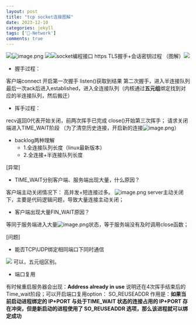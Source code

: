 ```yaml
---
layout: post
title: "tcp socket连接图解"
date: 2023-12-10
categories: jekyll
tags: ['🥁-Network']
comments: true
---
```


![]({{site.baseurl}}/images\1699164916039-80d5750a-4145-4ae3-9879-ed9010125c2b.jpeg)![image.png]({{site.baseurl}}/images\1699164999066-cbab5b88-326e-455d-8f79-d53c06bd7b36.png)
![]({{site.baseurl}}/images\1699166025265-9f6aef88-1aa4-4883-8033-52cb895076fc.webp)![socket编程接口]({{site.baseurl}}/images\1699171093781-84c534b4-98a1-4c8c-ba6f-4ce32eecfe3a.png)
https TLS握手+会话密钥过程 （图解）![]({{site.baseurl}}/images\1699410307585-71d5cbbc-e022-4bc3-b2d1-93adf1cc3cd9.png)

- 握手过程：

客户端connect 开启第一次握手
listen()获取到结果 第二次握手，进入半连接队列
最后一次ack后进入established，进入全连接队列（内核通过**五元组**绑定找到对应的半连接队列，然后搬迁）
 

- 挥手过程：

recv返回0代表开始关闭，前两次挥手已完成
close()开始第三次挥手；
请求关闭端进入TIME_WAIT阶段
（为了清空历史连接，开启新的连接![image.png]({{site.baseurl}}/images\1699168627887-4c1d9bd1-c7f7-499e-b087-7203e4df72f3.png)）

- backlog两种理解
   - 1.全连接队列长度（linux最新版本）
   - 2.全连接+半连接队列长度

[异常]

- TIME_WAIT分别客户端、服务端出现大量，什么原因？

客户端主动关闭情况下： 高并发+短连接过多。
![image.png]({{site.baseurl}}/images\1699513050903-b3ec2cfd-a141-4025-a7d7-66acbc6064e5.png)
server主动关闭下，主要是代码逻辑问题，导致大量连接主动关闭；

- 客户端出现大量FIN_WAIT原因？

等同于服务端进入大量![image.png]({{site.baseurl}}/images\1699168057822-827db988-e0c3-48d4-b825-ba9e01328586.png)状态，等于服务端没有及时调用close函数；


[问题]

- 能否TCP\UDP绑定相同端口下同时通信

![]({{site.baseurl}}/images\1699241415180-3366e0f3-afcc-4143-a205-3839d0c7990e.jpeg)  可以，五元组区别。

- 端口复用

有时候重启服务器会出现：**Address already in use**
说明还在4次挥手结束后的Time_wait阶段；可以开启端口复用option： 
SO_REUSEADDR 作用是：**如果当前启动进程绑定的 IP+PORT 与处于TIME_WAIT 状态的连接占用的 IP+PORT 存在冲突，但是新启动的进程使用了 SO_REUSEADDR 选项，那么该进程就可以绑定成功**

